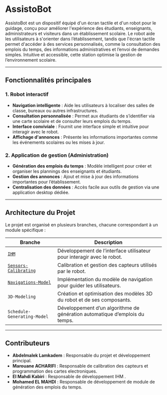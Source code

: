 

# **AssistoBot**  

AssistoBot est un dispositif équipé d'un écran tactile et d'un robot pour le guidage, conçu pour améliorer l'expérience des étudiants, enseignants, administrateurs et visiteurs dans un établissement scolaire. Le robot aide les utilisateurs à s'orienter dans l’établissement, tandis que l'écran tactile permet d'accéder à des services personnalisés, comme la consultation des emplois du temps, des informations administratives et l’envoi de demandes simples. Intuitive et accessible, cette station optimise la gestion de l’environnement scolaire. 

---

## **Fonctionnalités principales**

### **1. Robot interactif**  
- **Navigation intelligente** : Aide les utilisateurs à localiser des salles de classe, bureaux ou autres infrastructures.  
- **Consultation personnalisée** : Permet aux étudiants de s’identifier via une carte scolaire et de consulter leurs emplois du temps.  
- **Interface conviviale** : Fournit une interface simple et intuitive pour interagir avec le robot.  
- **Affichage d'annonces** : Présente les informations importantes comme les événements scolaires ou les mises à jour.  

### **2. Application de gestion (Administration)**  
- **Génération des emplois du temps** : Modèle intelligent pour créer et organiser les plannings des enseignants et étudiants.  
- **Gestion des annonces** : Ajout et mise à jour des informations importantes pour l’établissement.  
- **Centralisation des données** : Accès facile aux outils de gestion via une application desktop dédiée.  

---

## **Architecture du Projet**  

Le projet est organisé en plusieurs branches, chacune correspondant à un module spécifique :

| **Branche**                    | **Description**                                                                 |
|--------------------------------|---------------------------------------------------------------------------------|
| [`IHM`](https://github.com/abdelmalek-lamkadem/AssistoBot/tree/IHM)                          | Développement de l’interface utilisateur pour interagir avec le robot.          |
| [`Sensors-Calibrating`](https://github.com/abdelmalek-lamkadem/AssistoBot/tree/Sensors-Calibrating)          | Calibration et gestion des capteurs utilisés par le robot.                      |
| [`Navigations-Model`](https://github.com/abdelmalek-lamkadem/AssistoBot/tree/Navigations-Model)            | Implémentation du modèle de navigation pour guider les utilisateurs.            |
| `3D-Modeling`                  | Création et optimisation des modèles 3D du robot et de ses composants.          |
| `Schedule-Generating-Model`    | Développement d’un algorithme de génération automatique d’emplois du temps.     |

---



## **Contributeurs**  
- **Abdelmalek Lamkadem** : Responsable du projet et développement principal.
- **Marouane ACHARIFI** : Responsable de calibration des capteurs et programmation des cartes electroniques. 
- **El Mahdi Kabiri** : Responsable de développement IHM .
- **Mohamed EL MAHDI** : Responsable de développement de module de génération des emplois du temps. 


